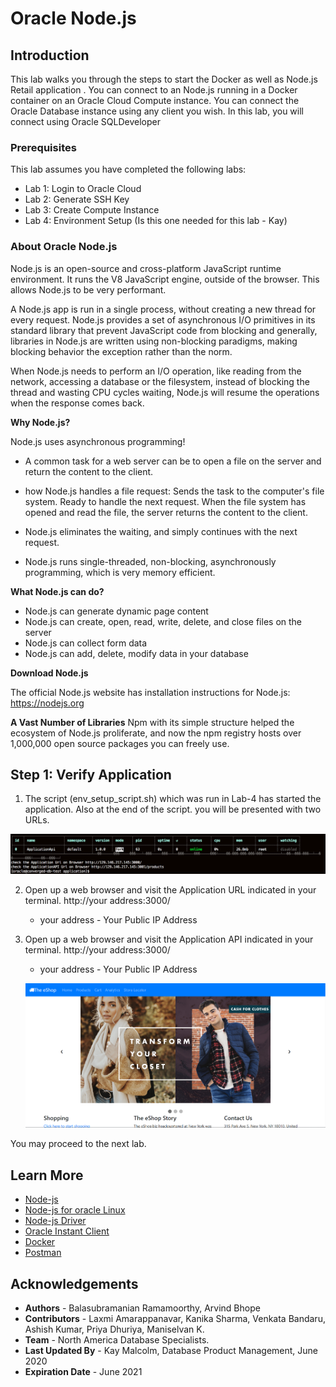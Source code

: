 # Oracle Node.js 

## Introduction

This lab walks you through the steps to start the Docker as well as Node.js Retail application .
You can connect to an Node.js running in a Docker container on an Oracle Cloud Compute instance. You can connect the Oracle Database instance using any client you wish. In this lab, you will connect using Oracle SQLDeveloper

### Prerequisites

This lab assumes you have completed the following labs:
- Lab 1: Login to Oracle Cloud
- Lab 2: Generate SSH Key
- Lab 3: Create Compute Instance
- Lab 4: Environment Setup (Is this one needed for this lab - Kay)

### About Oracle Node.js 

Node.js is an open-source and cross-platform JavaScript runtime environment. It runs the V8 JavaScript engine, outside of the browser. This allows Node.js to be very performant.

A Node.js app is run in a single process, without creating a new thread for every request. Node.js provides a set of asynchronous I/O primitives in its standard library that prevent JavaScript code from blocking and generally, libraries in Node.js are written using non-blocking paradigms, making blocking behavior the exception rather than the norm. 

When Node.js needs to perform an I/O operation, like reading from the network, accessing a database or the filesystem, instead of blocking the thread and wasting CPU cycles waiting, Node.js will resume the operations when the response comes back.

 [](youtube:zQtRwTOwisI)

**Why Node.js?**

  Node.js uses asynchronous programming!
-	A common task for a web server can be to open a file on the server and return the content to the client.
-	how Node.js handles a file request:
	     Sends the task to the computer's file system.
         Ready to handle the next request.
         When the file system has opened and read the file, the server returns the content to the client.
         
-	Node.js eliminates the waiting, and simply continues with the next request.
-	Node.js runs single-threaded, non-blocking, asynchronously programming, which is very memory efficient.

**What Node.js can do?**
-	Node.js can generate dynamic page content
-	Node.js can create, open, read, write, delete, and close files on the server
-	Node.js can collect form data
-	Node.js can add, delete, modify data in your database

**Download Node.js**

   The official Node.js website has installation instructions for Node.js: https://nodejs.org

**A Vast Number of Libraries**
   Npm with its simple structure helped the ecosystem of Node.js proliferate, and now the npm registry hosts over 1,000,000 open source packages you can freely use.  



## **Step 1:**  Verify Application 

1.  The script (env_setup_script.sh) which was run in Lab-4 has started the application. Also at the end of the script. you      will be presented with two URLs. 

   ![](./images/appscript4a.png " ")

2. Open up a web browser and visit the Application URL indicated in your terminal.   http://your address:3000/

      - your address - Your Public IP Address
  
3. Open up a web browser and visit the Application API indicated in your terminal.   http://your address:3000/
      - your address - Your Public IP Address

    ![](./images/env_nodejsa.png " ") 

You may proceed to the next lab.

## Learn More

- [Node-js](https//nodejs.org/en/)
- [Node-js for oracle Linux](https//yum.oracle.com/oracle-linux-nodejs.html)  
- [Node-js Driver](https//oracle.github.io/node-oracledb/)
- [Oracle Instant Client](https//www.oracle.com/in/database/technologies/instant-client/downloads.html)
- [Docker](https//www.docker.com/)
- [Postman](https//www.postman.com/)

## Acknowledgements

- **Authors** - Balasubramanian Ramamoorthy, Arvind Bhope
- **Contributors** - Laxmi Amarappanavar, Kanika Sharma, Venkata Bandaru, Ashish Kumar, Priya Dhuriya, Maniselvan K.
- **Team** - North America Database Specialists.
- **Last Updated By** - Kay Malcolm, Database Product Management, June 2020
- **Expiration Date** - June 2021   


      
